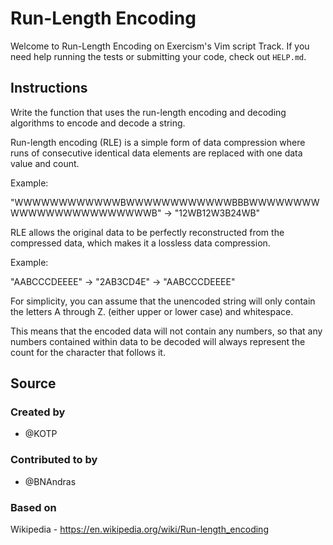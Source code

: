 # Run-Length Encoding

Welcome to Run-Length Encoding on Exercism's Vim script Track.
If you need help running the tests or submitting your code, check out `HELP.md`.

## Instructions

Write the function that uses the run-length encoding and decoding algorithms to encode and decode a string.

Run-length encoding (RLE) is a simple form of data compression where runs of consecutive identical data elements are replaced with one data value and count.

Example:

"WWWWWWWWWWWWBWWWWWWWWWWWWBBBWWWWWWWWWWWWWWWWWWWWWWWWB"  ->  "12WB12W3B24WB"

RLE allows the original data to be perfectly reconstructed from the compressed data, which makes it a lossless data compression.

Example:

"AABCCCDEEEE"  ->  "2AB3CD4E"  ->  "AABCCCDEEEE"

For simplicity, you can assume that the unencoded string will only contain the letters A through Z. (either upper or lower case) and whitespace.

This means that the encoded data will not contain any numbers, so that any numbers contained within data to be decoded will always represent the count for the character that follows it.

## Source

### Created by

- @KOTP

### Contributed to by

- @BNAndras

### Based on

Wikipedia - https://en.wikipedia.org/wiki/Run-length_encoding